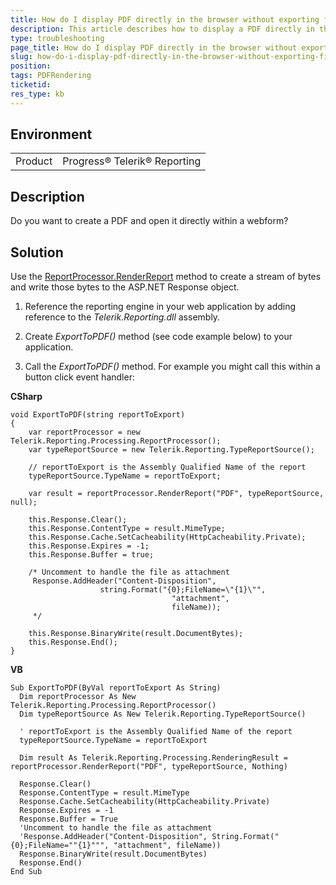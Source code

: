 ```yaml
---
title: How do I display PDF directly in the browser without exporting first?
description: This article describes how to display a PDF directly in the browser without exporting first.
type: troubleshooting
page_title: How do I display PDF directly in the browser without exporting first?
slug: how-do-i-display-pdf-directly-in-the-browser-without-exporting-first
position: 
tags: PDFRendering
ticketid: 
res_type: kb
---
```


## Environment
<table>
	<tr>
		<td>Product</td>
		<td>Progress® Telerik® Reporting </td>
	</tr>
</table>

## Description
Do you want to create a PDF and open it directly within a webform? 

## Solution
Use the [ReportProcessor.RenderReport](/api/telerik.reporting.processing.reportprocessor.html#collapsible-Telerik_Reporting_Processing_ReportProcessor_RenderReport_System_String_Telerik_Reporting_ReportSource_System_Collections_Hashtable_) method to create a stream of bytes and write those bytes to the ASP.NET Response object. 

1. Reference the reporting engine in your web application by adding reference to the *Telerik.Reporting.dll* assembly.

2. Create *ExportToPDF()* method (see code example below) to your application.

3. Call the *ExportToPDF()* method. For example you might call this within a button click event handler:

  **CSharp**
  ```CSharp
  void ExportToPDF(string reportToExport)
  {
      var reportProcessor = new Telerik.Reporting.Processing.ReportProcessor();
      var typeReportSource = new Telerik.Reporting.TypeReportSource();

      // reportToExport is the Assembly Qualified Name of the report
      typeReportSource.TypeName = reportToExport;

      var result = reportProcessor.RenderReport("PDF", typeReportSource, null);

      this.Response.Clear();
      this.Response.ContentType = result.MimeType;
      this.Response.Cache.SetCacheability(HttpCacheability.Private);
      this.Response.Expires = -1;
      this.Response.Buffer = true;

      /* Uncomment to handle the file as attachment
       Response.AddHeader("Content-Disposition",
                      string.Format("{0};FileName=\"{1}\"",
                                      "attachment",
                                      fileName));
       */

      this.Response.BinaryWrite(result.DocumentBytes);
      this.Response.End();
  }
  ```
  
  **VB**
  ```VB
  Sub ExportToPDF(ByVal reportToExport As String)
    Dim reportProcessor As New Telerik.Reporting.Processing.ReportProcessor()
    Dim typeReportSource As New Telerik.Reporting.TypeReportSource()

    ' reportToExport is the Assembly Qualified Name of the report
    typeReportSource.TypeName = reportToExport

    Dim result As Telerik.Reporting.Processing.RenderingResult = reportProcessor.RenderReport("PDF", typeReportSource, Nothing)

    Response.Clear()
    Response.ContentType = result.MimeType
    Response.Cache.SetCacheability(HttpCacheability.Private)
    Response.Expires = -1
    Response.Buffer = True
    'Uncomment to handle the file as attachment
    'Response.AddHeader("Content-Disposition", String.Format("{0};FileName=""{1}""", "attachment", fileName))
    Response.BinaryWrite(result.DocumentBytes)
    Response.End()
  End Sub
  ```
